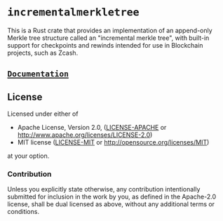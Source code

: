 # `incrementalmerkletree`

This is a Rust crate that provides an implementation of an append-only Merkle tree structure called an "incremental merkle tree", with built-in support for checkpoints and rewinds intended for use in Blockchain projects, such as Zcash.

## [`Documentation`](https://docs.rs/incrementalmerkletree)

## License

Licensed under either of

 * Apache License, Version 2.0, ([LICENSE-APACHE](LICENSE-APACHE) or
   http://www.apache.org/licenses/LICENSE-2.0)
 * MIT license ([LICENSE-MIT](LICENSE-MIT) or http://opensource.org/licenses/MIT)

at your option.

### Contribution

Unless you explicitly state otherwise, any contribution intentionally
submitted for inclusion in the work by you, as defined in the Apache-2.0
license, shall be dual licensed as above, without any additional terms or
conditions.
